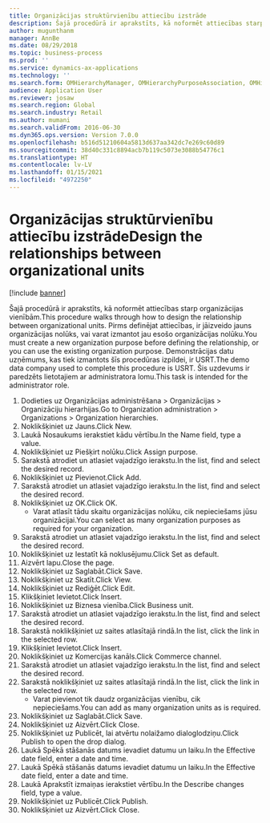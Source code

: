```yaml
---
title: Organizācijas struktūrvienību attiecību izstrāde
description: Šajā procedūrā ir aprakstīts, kā noformēt attiecības starp organizācijas vienībām.
author: mugunthanm
manager: AnnBe
ms.date: 08/29/2018
ms.topic: business-process
ms.prod: ''
ms.service: dynamics-ax-applications
ms.technology: ''
ms.search.form: OMHierarchyManager, OMHierarchyPurposeAssociation, OMHierarchySelection, HierarchyDesigner, OMNodeSelection,  HierarchyPublishAndCloseForm
audience: Application User
ms.reviewer: josaw
ms.search.region: Global
ms.search.industry: Retail
ms.author: mumani
ms.search.validFrom: 2016-06-30
ms.dyn365.ops.version: Version 7.0.0
ms.openlocfilehash: b516d51210604a5813d637aa342dc7e269c60d89
ms.sourcegitcommit: 38d40c331c8894acb7b119c5073e3088b54776c1
ms.translationtype: HT
ms.contentlocale: lv-LV
ms.lasthandoff: 01/15/2021
ms.locfileid: "4972250"
---
```

# <a name="design-the-relationships-between-organizational-units"></a><span data-ttu-id="415bb-103">Organizācijas struktūrvienību attiecību izstrāde</span><span class="sxs-lookup"><span data-stu-id="415bb-103">Design the relationships between organizational units</span></span>

[!include [banner](../includes/banner.md)]

<span data-ttu-id="415bb-104">Šajā procedūrā ir aprakstīts, kā noformēt attiecības starp organizācijas vienībām.</span><span class="sxs-lookup"><span data-stu-id="415bb-104">This procedure walks through how to design the relationship between organizational units.</span></span> <span data-ttu-id="415bb-105">Pirms definējat attiecības, ir jāizveido jauns organizācijas nolūks, vai varat izmantot jau esošo organizācijas nolūku.</span><span class="sxs-lookup"><span data-stu-id="415bb-105">You must create a new organization purpose before defining the relationship, or you can use the existing organization purpose.</span></span> <span data-ttu-id="415bb-106">Demonstrācijas datu uzņēmums, kas tiek izmantots šīs procedūras izpildei, ir USRT.</span><span class="sxs-lookup"><span data-stu-id="415bb-106">The demo data company used to complete this procedure is USRT.</span></span> <span data-ttu-id="415bb-107">Šis uzdevums ir paredzēts lietotajiem ar administratora lomu.</span><span class="sxs-lookup"><span data-stu-id="415bb-107">This task is intended for the administrator role.</span></span>

1. <span data-ttu-id="415bb-108">Dodieties uz Organizācijas administrēšana > Organizācijas > Organizāciju hierarhijas.</span><span class="sxs-lookup"><span data-stu-id="415bb-108">Go to Organization administration > Organizations > Organization hierarchies.</span></span>
2. <span data-ttu-id="415bb-109">Noklikšķiniet uz Jauns.</span><span class="sxs-lookup"><span data-stu-id="415bb-109">Click New.</span></span>
3. <span data-ttu-id="415bb-110">Laukā Nosaukums ierakstiet kādu vērtību.</span><span class="sxs-lookup"><span data-stu-id="415bb-110">In the Name field, type a value.</span></span>
4. <span data-ttu-id="415bb-111">Noklikšķiniet uz Piešķirt nolūku.</span><span class="sxs-lookup"><span data-stu-id="415bb-111">Click Assign purpose.</span></span>
5. <span data-ttu-id="415bb-112">Sarakstā atrodiet un atlasiet vajadzīgo ierakstu.</span><span class="sxs-lookup"><span data-stu-id="415bb-112">In the list, find and select the desired record.</span></span>
6. <span data-ttu-id="415bb-113">Noklikšķiniet uz Pievienot.</span><span class="sxs-lookup"><span data-stu-id="415bb-113">Click Add.</span></span>
7. <span data-ttu-id="415bb-114">Sarakstā atrodiet un atlasiet vajadzīgo ierakstu.</span><span class="sxs-lookup"><span data-stu-id="415bb-114">In the list, find and select the desired record.</span></span>
8. <span data-ttu-id="415bb-115">Noklikšķiniet uz OK.</span><span class="sxs-lookup"><span data-stu-id="415bb-115">Click OK.</span></span>
    * <span data-ttu-id="415bb-116">Varat atlasīt tādu skaitu organizācijas nolūku, cik nepieciešams jūsu organizācijai.</span><span class="sxs-lookup"><span data-stu-id="415bb-116">You can select as many organization purposes as required for your organization.</span></span>  
9. <span data-ttu-id="415bb-117">Sarakstā atrodiet un atlasiet vajadzīgo ierakstu.</span><span class="sxs-lookup"><span data-stu-id="415bb-117">In the list, find and select the desired record.</span></span>
10. <span data-ttu-id="415bb-118">Noklikšķiniet uz Iestatīt kā noklusējumu.</span><span class="sxs-lookup"><span data-stu-id="415bb-118">Click Set as default.</span></span>
11. <span data-ttu-id="415bb-119">Aizvērt lapu.</span><span class="sxs-lookup"><span data-stu-id="415bb-119">Close the page.</span></span>
12. <span data-ttu-id="415bb-120">Noklikšķiniet uz Saglabāt.</span><span class="sxs-lookup"><span data-stu-id="415bb-120">Click Save.</span></span>
13. <span data-ttu-id="415bb-121">Noklikšķiniet uz Skatīt.</span><span class="sxs-lookup"><span data-stu-id="415bb-121">Click View.</span></span>
14. <span data-ttu-id="415bb-122">Noklikšķiniet uz Rediģēt.</span><span class="sxs-lookup"><span data-stu-id="415bb-122">Click Edit.</span></span>
15. <span data-ttu-id="415bb-123">Klikšķiniet Ievietot.</span><span class="sxs-lookup"><span data-stu-id="415bb-123">Click Insert.</span></span>
16. <span data-ttu-id="415bb-124">Noklikšķiniet uz Biznesa vienība.</span><span class="sxs-lookup"><span data-stu-id="415bb-124">Click Business unit.</span></span>
17. <span data-ttu-id="415bb-125">Sarakstā atrodiet un atlasiet vajadzīgo ierakstu.</span><span class="sxs-lookup"><span data-stu-id="415bb-125">In the list, find and select the desired record.</span></span>
18. <span data-ttu-id="415bb-126">Sarakstā noklikšķiniet uz saites atlasītajā rindā.</span><span class="sxs-lookup"><span data-stu-id="415bb-126">In the list, click the link in the selected row.</span></span>
19. <span data-ttu-id="415bb-127">Klikšķiniet Ievietot.</span><span class="sxs-lookup"><span data-stu-id="415bb-127">Click Insert.</span></span>
20. <span data-ttu-id="415bb-128">Noklikšķiniet uz Komercijas kanāls.</span><span class="sxs-lookup"><span data-stu-id="415bb-128">Click Commerce channel.</span></span>
21. <span data-ttu-id="415bb-129">Sarakstā atrodiet un atlasiet vajadzīgo ierakstu.</span><span class="sxs-lookup"><span data-stu-id="415bb-129">In the list, find and select the desired record.</span></span>
22. <span data-ttu-id="415bb-130">Sarakstā noklikšķiniet uz saites atlasītajā rindā.</span><span class="sxs-lookup"><span data-stu-id="415bb-130">In the list, click the link in the selected row.</span></span>
    * <span data-ttu-id="415bb-131">Varat pievienot tik daudz organizācijas vienību, cik nepieciešams.</span><span class="sxs-lookup"><span data-stu-id="415bb-131">You can add as many organization units as is required.</span></span>  
23. <span data-ttu-id="415bb-132">Noklikšķiniet uz Saglabāt.</span><span class="sxs-lookup"><span data-stu-id="415bb-132">Click Save.</span></span>
24. <span data-ttu-id="415bb-133">Noklikšķiniet uz Aizvērt.</span><span class="sxs-lookup"><span data-stu-id="415bb-133">Click Close.</span></span>
25. <span data-ttu-id="415bb-134">Noklikšķiniet uz Publicēt, lai atvērtu nolaižamo dialoglodziņu.</span><span class="sxs-lookup"><span data-stu-id="415bb-134">Click Publish to open the drop dialog.</span></span>
26. <span data-ttu-id="415bb-135">Laukā Spēkā stāšanās datums ievadiet datumu un laiku.</span><span class="sxs-lookup"><span data-stu-id="415bb-135">In the Effective date field, enter a date and time.</span></span>
27. <span data-ttu-id="415bb-136">Laukā Spēkā stāšanās datums ievadiet datumu un laiku.</span><span class="sxs-lookup"><span data-stu-id="415bb-136">In the Effective date field, enter a date and time.</span></span>
28. <span data-ttu-id="415bb-137">Laukā Aprakstīt izmaiņas ierakstiet vērtību.</span><span class="sxs-lookup"><span data-stu-id="415bb-137">In the Describe changes field, type a value.</span></span>
29. <span data-ttu-id="415bb-138">Noklikšķiniet uz Publicēt.</span><span class="sxs-lookup"><span data-stu-id="415bb-138">Click Publish.</span></span>
30. <span data-ttu-id="415bb-139">Noklikšķiniet uz Aizvērt.</span><span class="sxs-lookup"><span data-stu-id="415bb-139">Click Close.</span></span>

